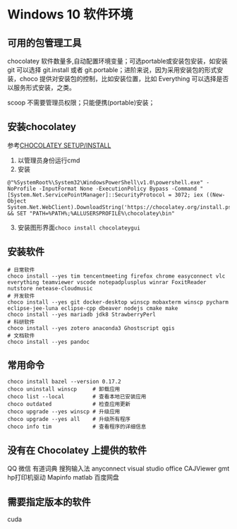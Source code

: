 # Windows 10 软件环境

## 可用的包管理工具

chocolatey 软件数量多,自动配置环境变量；可选portable或安装包安装，如安装 git 可以选择 git.install 或者 git.portable；进阶来说，因为采用安装包的形式安装，choco 提供对安装包的控制，比如安装位置，比如 Everything 可以选择是否以服务形式安装，之类。

scoop 不需要管理员权限；只能便携(portable)安装；

## 安装chocolatey
参考[CHOCOLATEY SETUP/INSTALL](https://docs.chocolatey.org/en-us/choco/setup#more-install-options)
1. 以管理员身份运行cmd
2. 安装
```
@"%SystemRoot%\System32\WindowsPowerShell\v1.0\powershell.exe" -NoProfile -InputFormat None -ExecutionPolicy Bypass -Command "[System.Net.ServicePointManager]::SecurityProtocol = 3072; iex ((New-Object System.Net.WebClient).DownloadString('https://chocolatey.org/install.ps1'))" && SET "PATH=%PATH%;%ALLUSERSPROFILE%\chocolatey\bin"
```
3. 安装图形界面`choco install chocolateygui`

## 安装软件
```
# 日常软件
choco install --yes tim tencentmeeting firefox chrome easyconnect vlc everything teamviewer vscode notepadplusplus winrar FoxitReader nutstore netease-cloudmusic 
# 开发软件
choco install --yes git docker-desktop winscp mobaxterm winscp pycharm eclipse-jee-luna eclipse-cpp dbeaver nodejs cmake make
choco install --yes mariadb jdk8 StrawberryPerl
# 科研软件
choco install --yes zotero anaconda3 Ghostscript qgis
# 文档软件
choco install --yes pandoc 
```

## 常用命令
```
choco install bazel --version 0.17.2
choco uninstall winscp     # 卸载应用
choco list --local         # 查看本地已安装应用
choco outdated             # 检查应用更新
choco upgrade --yes winscp # 升级应用
choco upgrade --yes all    # 升级所有程序
choco info tim             # 查看程序的详细信息
```

## 没有在 Chocolatey 上提供的软件
QQ
微信
有道词典
搜狗输入法
anyconnect
visual studio
office
CAJViewer
gmt
hp打印机驱动
Mapinfo
matlab
百度网盘

## 需要指定版本的软件
cuda

